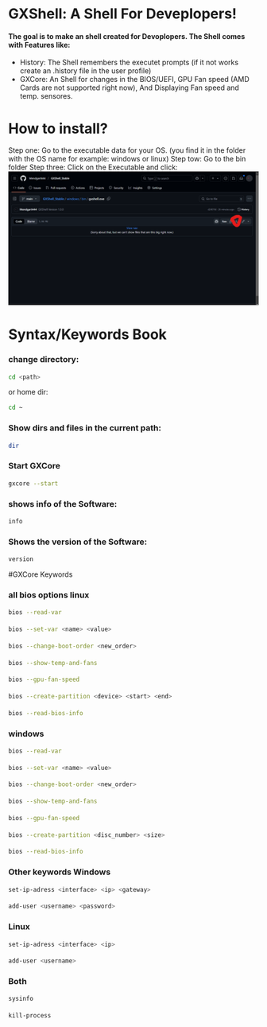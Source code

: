 # GXShell: A Shell For Deveplopers!

#### The goal is to make an shell created for Devoplopers. The Shell comes with Features like:
- History: The Shell remembers the executet prompts (if it not works create an .history file in the user profile)
- GXCore: An Shell for changes in the BIOS/UEFI, GPU Fan speed (AMD Cards are not supported right now), And Displaying Fan speed and temp. sensores.

# How to install?
Step one: Go to the executable data for your OS. (you find it in the folder with the OS name for example: windows or linux)
Step tow: Go to the bin folder
Step three: Click on the Executable and click:
![alt_text](image.png)

# Syntax/Keywords Book
### change directory:

```sh
cd <path>
```
or home dir:

```sh
cd ~
```
### Show dirs and files in the current path:
```sh
dir
```
### Start GXCore

```sh
gxcore --start
```
### shows info of the Software:
```sh
info
```
### Shows the version of the Software:
```sh
version
```
#GXCore Keywords
### all bios options linux


```sh
bios --read-var

bios --set-var <name> <value>

bios --change-boot-order <new_order>

bios --show-temp-and-fans

bios --gpu-fan-speed

bios --create-partition <device> <start> <end>

bios --read-bios-info 
```

### windows

```sh
bios --read-var

bios --set-var <name> <value>

bios --change-boot-order <new_order>

bios --show-temp-and-fans

bios --gpu-fan-speed

bios --create-partition <disc_number> <size>

bios --read-bios-info 
```

### Other keywords Windows
```sh
set-ip-adress <interface> <ip> <gateway>

add-user <username> <password>
```
### Linux

```sh
set-ip-adress <interface> <ip>

add-user <username>
```
### Both 

```sh
sysinfo

kill-process
```

